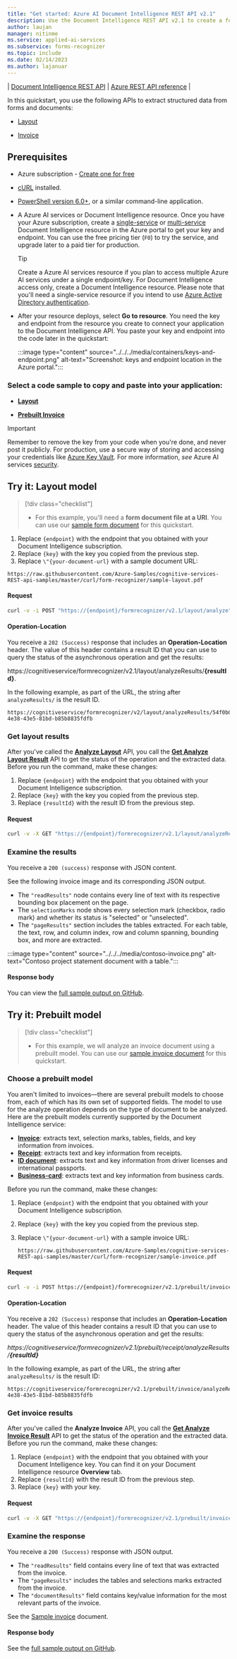 ```yaml
---
title: "Get started: Azure AI Document Intelligence REST API v2.1"
description: Use the Document Intelligence REST API v2.1 to create a forms processing app that extracts key/value pairs and table data from your custom documents.
author: laujan
manager: nitinme
ms.service: applied-ai-services
ms.subservice: forms-recognizer
ms.topic: include
ms.date: 02/14/2023
ms.author: lajanuar
---
```

<!-- markdownlint-disable MD001 -->
<!-- markdownlint-disable MD024 -->
<!-- markdownlint-disable MD033 -->
<!-- markdownlint-disable MD034 -->

| [Document Intelligence REST API](https://westus.dev.cognitive.microsoft.com/docs/services/form-recognizer-api-v2-1/operations/AnalyzeWithCustomForm) | [Azure REST API reference](/rest/api/azure/) |

In this quickstart, you use the following APIs to extract structured data from forms and documents:

* [Layout](#try-it-layout-model)

* [Invoice](#try-it-prebuilt-model)

## Prerequisites

* Azure subscription - [Create one for free](https://azure.microsoft.com/free/cognitive-services)

* [cURL](https://curl.haxx.se/windows/) installed.

* [PowerShell version 6.0+](/powershell/scripting/install/installing-powershell-core-on-windows), or a similar command-line application.

* A Azure AI services or Document Intelligence resource. Once you have your Azure subscription, create a [single-service](https://portal.azure.com/#create/Microsoft.CognitiveServicesFormRecognizer) or [multi-service](https://portal.azure.com/#create/Microsoft.CognitiveServicesAllInOne) Document Intelligence resource in the Azure portal to get your key and endpoint. You can use the free pricing tier (`F0`) to try the service, and upgrade later to a paid tier for production.

  > [!TIP]
  > Create a Azure AI services resource if you plan to access multiple Azure AI services under a single endpoint/key. For Document Intelligence access only, create a Document Intelligence resource. Please note that you'll  need a single-service resource if you intend to use [Azure Active Directory authentication](../../../../../active-directory/authentication/overview-authentication.md).

* After your resource deploys, select **Go to resource**. You need the key and endpoint from the resource you create to connect your application to the Document Intelligence API. You paste your key and endpoint into the code later in the quickstart:

  :::image type="content" source="../../../media/containers/keys-and-endpoint.png" alt-text="Screenshot: keys and endpoint location in the Azure portal.":::

### Select a code sample to copy and paste into your application:

* [**Layout**](#try-it-layout-model)

* [**Prebuilt Invoice**](#try-it-prebuilt-model)

> [!IMPORTANT]
> Remember to remove the key from your code when you're done, and never post it publicly. For production, use a secure way of storing and accessing your credentials like [Azure Key Vault](../../../../../key-vault/general/overview.md). For more information, *see* Azure AI services [security](../../../../../ai-services/security-features.md).

## **Try it**: Layout model

> [!div class="checklist"]
>
> * For this example, you'll need a **form document file at a URI**. You can use our [sample form document](https://raw.githubusercontent.com/Azure-Samples/cognitive-services-REST-api-samples/master/curl/form-recognizer/sample-layout.pdf) for this quickstart.

1. Replace `{endpoint}` with the endpoint that you obtained with your Document Intelligence subscription.
1. Replace `{key}` with the key you copied from the previous step.
1. Replace `\"{your-document-url}` with a sample document URL:

```http
https://raw.githubusercontent.com/Azure-Samples/cognitive-services-REST-api-samples/master/curl/form-recognizer/sample-layout.pdf
```

#### Request

```bash
curl -v -i POST "https://{endpoint}/formrecognizer/v2.1/layout/analyze" -H "Content-Type: application/json" -H "Ocp-Apim-Subscription-Key: {key}" --data-ascii "{​​​​​​​'urlSource': '{your-document-url}'}​​​​​​​​"
```

#### Operation-Location

You receive a `202 (Success)` response that includes an **Operation-Location** header. The value of this header contains a result ID that you can use to query the status of the asynchronous operation and get the results:

https://<span></span>cognitiveservice/formrecognizer/v2.1/layout/analyzeResults/**{resultId}**.

In the following example, as part of the URL, the string after `analyzeResults/` is the result ID.

```console
https://cognitiveservice/formrecognizer/v2/layout/analyzeResults/54f0b076-4e38-43e5-81bd-b85b8835fdfb
```

### Get layout results

After you've called the **[Analyze Layout](https://westus.dev.cognitive.microsoft.com/docs/services/form-recognizer-api-v2-1/operations/AnalyzeLayoutAsync)** API, you call the **[Get Analyze Layout Result](https://westus.dev.cognitive.microsoft.com/docs/services/form-recognizer-api-v2-1/operations/GetAnalyzeLayoutResult)** API to get the status of the operation and the extracted data. Before you run the command, make these changes:

1. Replace `{endpoint}` with the endpoint that you obtained with your Document Intelligence subscription.
1. Replace `{key}` with the key you copied from the previous step.
1. Replace `{resultId}` with the result ID from the previous step.
<!-- markdownlint-disable MD024 -->

#### Request

```bash
curl -v -X GET "https://{endpoint}/formrecognizer/v2.1/layout/analyzeResults/{resultId}" -H "Ocp-Apim-Subscription-Key: {key}"
```

### Examine the results

You receive a `200 (success)` response with JSON content.

See the following invoice image and its corresponding JSON output.

* The `"readResults"` node contains every line of text with its respective bounding box placement on the page.
* The `selectionMarks` node shows every selection mark (checkbox, radio mark) and whether its status is "selected" or "unselected".
* The `"pageResults"` section includes the tables extracted. For each table, the text, row, and column index, row and column spanning, bounding box, and more are extracted.

:::image type="content" source="../../../media/contoso-invoice.png" alt-text="Contoso project statement document with a table.":::

#### Response body

You can view the [full sample output on GitHub](https://github.com/Azure-Samples/cognitive-services-REST-api-samples/blob/master/curl/form-recognizer/sample-layout-output.json).

## **Try it**: Prebuilt model

> [!div class="checklist"]
>
> * For this example, we wll analyze an invoice document using a prebuilt model. You can use our [sample invoice document](https://raw.githubusercontent.com/Azure-Samples/cognitive-services-REST-api-samples/master/curl/form-recognizer/sample-invoice.pdf) for this quickstart.

### Choose a prebuilt model

You aren't limited to invoices—there are several prebuilt models to choose from, each of which has its own set of supported fields. The model to use for the analyze operation depends on the type of document to be analyzed. Here are the prebuilt models currently supported by the Document Intelligence service:

* [**Invoice**](../../../concept-invoice.md): extracts text, selection marks, tables, fields, and key information from invoices.
* [**Receipt**](../../../concept-receipt.md): extracts text and key information from receipts.
* [**ID document**](../../../concept-id-document.md): extracts text and key information from driver licenses and international passports.
* [**Business-card**](../../../concept-business-card.md): extracts text and key information from business cards.

Before you run the command, make these changes:

1. Replace `{endpoint}` with the endpoint that you obtained with your Document Intelligence subscription.
1. Replace `{key}` with the key you copied from the previous step.
1. Replace `\"{your-document-url}` with a sample invoice URL:

    ```http
    https://raw.githubusercontent.com/Azure-Samples/cognitive-services-REST-api-samples/master/curl/form-recognizer/sample-invoice.pdf
    ```

#### Request

```bash
curl -v -i POST https://{endpoint}/formrecognizer/v2.1/prebuilt/invoice/analyze" -H "Content-Type: application/json" -H "Ocp-Apim-Subscription-Key:  {key}" --data-ascii "{​​​​​​​'urlSource': '{your invoice URL}'}​​​​​​​​"
```

#### Operation-Location

You receive a `202 (Success)` response that includes an **Operation-Location** header. The value of this header contains a result ID that you can use to query the status of the asynchronous operation and get the results:

 _https://<span></span>cognitiveservice/formrecognizer/v2.1/prebuilt/receipt/analyzeResults/**{resultId}**_

In the following example, as part of the URL, the string after `analyzeResults/` is the result ID:

```console
https://cognitiveservice/formrecognizer/v2.1/prebuilt/invoice/analyzeResults/54f0b076-4e38-43e5-81bd-b85b8835fdfb
```

### Get invoice results

After you've called the **Analyze Invoice** API, you call the **[Get Analyze Invoice Result](https://westus.dev.cognitive.microsoft.com/docs/services/form-recognizer-api-v2-1/operations/5ed8c9acb78c40a2533aee83)** API to get the status of the operation and the extracted data. Before you run the command, make these changes:

1. Replace `{endpoint}` with the endpoint that you obtained with your Document Intelligence key. You can find it on your Document Intelligence resource **Overview** tab.
1. Replace `{resultId}` with the result ID from the previous step.
1. Replace `{key}` with your key.

#### Request

```bash
curl -v -X GET "https://{endpoint}/formrecognizer/v2.1/prebuilt/invoice/analyzeResults/{resultId}" -H "Ocp-Apim-Subscription-Key: {key}"
```

### Examine the response

You receive a `200 (Success)` response with JSON output.

* The `"readResults"` field contains every line of text that was extracted from the invoice.
* The `"pageResults"` includes the tables and selections marks extracted from the invoice.
* The `"documentResults"` field contains key/value information for the most relevant parts of the invoice.

See the [Sample invoice](https://github.com/Azure-Samples/cognitive-services-REST-api-samples/tree/master/curl/form-recognizer/sample-invoice.pdf) document.

#### Response body

See the [full sample output on GitHub](https://github.com/Azure-Samples/cognitive-services-REST-api-samples/blob/master/curl/form-recognizer/sample-invoice-output.json).
